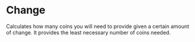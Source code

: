 # Change
 Calculates how many coins you will need to provide given a certain amount of change. It provides the least necessary number of coins needed.

